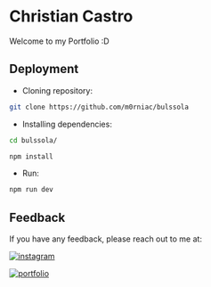 
# Christian Castro

Welcome to my Portfolio :D


## Deployment

- Cloning repository:
```bash
git clone https://github.com/m0rniac/bulssola
```
- Installing dependencies:
```bash
cd bulssola/
```
```bash
npm install
```

- Run:
```bash
npm run dev
```

## Feedback
If you have any feedback, please reach out to me at:

[![instagram](https://img.shields.io/badge/instagram-0A66C2?style=for-the-badge&logo=instagram&logoColor=white)](https://www.instagram.com/christcastr/)

[![portfolio](https://img.shields.io/badge/buy_me_a_coffee-000?style=for-the-badge&logo=ko-fi&logoColor=white)](https://www.paypal.com/paypalme/christcastr/)
